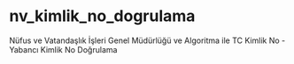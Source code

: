 # nv_kimlik_no_dogrulama
Nüfus ve Vatandaşlık İşleri Genel Müdürlüğü ve Algoritma ile TC Kimlik No - Yabancı Kimlik No Doğrulama
